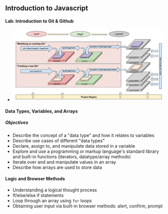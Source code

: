 ## Introduction to Javascript

#### Lab: Introduction to Git & Github

- ![Git101.png](Git101.png)

#### Data Types, Variables, and Arrays

##### Objectives

- Describe the concept of a "data type" and how it relates to variables
- Describe use cases of different "data types"
- Declare, assign to, and manipulate data stored in a variable
- Explore and use a programming or markup language's standard library and built-in functions (iterators, datatype/array methods)
- Iterate over and and manipulate values in an array
- Describe how arrays are used to store data

#### Logic and Browser Methods

- Understanding a logical thought process
- If/else/else if statements
- Loop through an array using `for` loops
- Obtaining user input via built-in browser methods: alert, confirm, prompt
